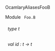 OcamlaryAliasesFooB

 Module `` Foo.B`` 
<a id="type-t"></a>
###### &nbsp; type t



<a id="val-id"></a>
###### &nbsp; val id : t -> t

